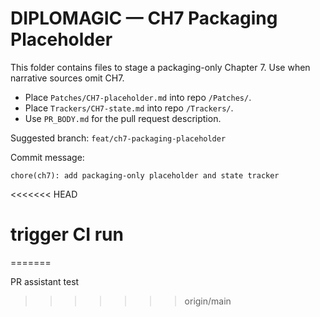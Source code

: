 # DIPLOMAGIC — CH7 Packaging Placeholder

This folder contains files to stage a packaging-only Chapter 7. Use when narrative sources omit CH7.

- Place `Patches/CH7-placeholder.md` into repo `/Patches/`.
- Place `Trackers/CH7-state.md` into repo `/Trackers/`.
- Use `PR_BODY.md` for the pull request description.

Suggested branch: `feat/ch7-packaging-placeholder`

Commit message:
```
chore(ch7): add packaging-only placeholder and state tracker
```
<<<<<<< HEAD
# trigger CI run
=======

PR assistant test
>>>>>>> origin/main
